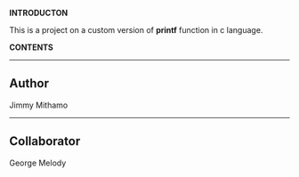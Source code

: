 **INTRODUCTON**

This is a project on a custom version of **printf** function in c language.

**CONTENTS**

---
**Author**
---
Jimmy Mithamo

---
**Collaborator**
---
George Melody
